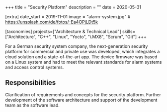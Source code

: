 +++
title = "Security Platform"
description = ""
date = 2020-05-31

[extra]
date_start = 2019-11-01
image = "alarm-system.jpg" # https://unsplash.com/de/fotos/-Ea4OPjLDt5k

[taxonomies]
projects=["Architecture & Technical Lead"]
skills=["Architecture", "C++", "Linux", "Yocto", "i.MX8", "Scrum", "Git"]
+++

For a German security system company, the next-generation security platform for commercial and private use was developed, which integrates a cloud solution and a state-of-the-art app. The device firmware was based on a Linux system and had to meet the relevant standards for alarm systems and access control systems.

## Responsibilities

Clarification of requirements and concepts for the security platform. Further development of the software architecture and support of the development team as the software lead.

